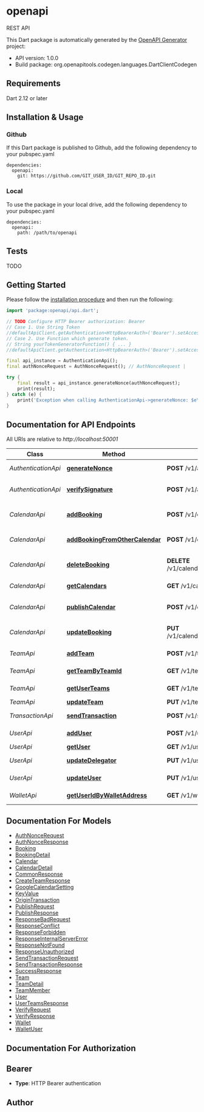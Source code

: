 # openapi
REST API

This Dart package is automatically generated by the [OpenAPI Generator](https://openapi-generator.tech) project:

- API version: 1.0.0
- Build package: org.openapitools.codegen.languages.DartClientCodegen

## Requirements

Dart 2.12 or later

## Installation & Usage

### Github
If this Dart package is published to Github, add the following dependency to your pubspec.yaml
```
dependencies:
  openapi:
    git: https://github.com/GIT_USER_ID/GIT_REPO_ID.git
```

### Local
To use the package in your local drive, add the following dependency to your pubspec.yaml
```
dependencies:
  openapi:
    path: /path/to/openapi
```

## Tests

TODO

## Getting Started

Please follow the [installation procedure](#installation--usage) and then run the following:

```dart
import 'package:openapi/api.dart';

// TODO Configure HTTP Bearer authorization: Bearer
// Case 1. Use String Token
//defaultApiClient.getAuthentication<HttpBearerAuth>('Bearer').setAccessToken('YOUR_ACCESS_TOKEN');
// Case 2. Use Function which generate token.
// String yourTokenGeneratorFunction() { ... }
//defaultApiClient.getAuthentication<HttpBearerAuth>('Bearer').setAccessToken(yourTokenGeneratorFunction);

final api_instance = AuthenticationApi();
final authNonceRequest = AuthNonceRequest(); // AuthNonceRequest | 

try {
    final result = api_instance.generateNonce(authNonceRequest);
    print(result);
} catch (e) {
    print('Exception when calling AuthenticationApi->generateNonce: $e\n');
}

```

## Documentation for API Endpoints

All URIs are relative to *http://localhost:50001*

Class | Method | HTTP request | Description
------------ | ------------- | ------------- | -------------
*AuthenticationApi* | [**generateNonce**](doc//AuthenticationApi.md#generatenonce) | **POST** /v1/auth/generate-nonce | Generate nonce
*AuthenticationApi* | [**verifySignature**](doc//AuthenticationApi.md#verifysignature) | **POST** /v1/auth/login | Verify signature and return JWT
*CalendarApi* | [**addBooking**](doc//CalendarApi.md#addbooking) | **POST** /v1/calendar/{calendar_id}/booking | A a new calendar booking
*CalendarApi* | [**addBookingFromOtherCalendar**](doc//CalendarApi.md#addbookingfromothercalendar) | **POST** /v1/calendar | A a multi booking from other calendar
*CalendarApi* | [**deleteBooking**](doc//CalendarApi.md#deletebooking) | **DELETE** /v1/calendar/{calendar_id}/booking/{booking_id} | A a new calendar booking
*CalendarApi* | [**getCalendars**](doc//CalendarApi.md#getcalendars) | **GET** /v1/calendar | Get all or only relevant
*CalendarApi* | [**publishCalendar**](doc//CalendarApi.md#publishcalendar) | **POST** /v1/calendar/{calendar_id}/publish | Publish calendar to Teams
*CalendarApi* | [**updateBooking**](doc//CalendarApi.md#updatebooking) | **PUT** /v1/calendar/{calendar_id}/booking/{booking_id} | A a new calendar booking
*TeamApi* | [**addTeam**](doc//TeamApi.md#addteam) | **POST** /v1/team | Create new team
*TeamApi* | [**getTeamByTeamId**](doc//TeamApi.md#getteambyteamid) | **GET** /v1/team/{team_id} | Get team by team ID
*TeamApi* | [**getUserTeams**](doc//TeamApi.md#getuserteams) | **GET** /v1/team | Get user teams
*TeamApi* | [**updateTeam**](doc//TeamApi.md#updateteam) | **PUT** /v1/team/{team_id} | Update team
*TransactionApi* | [**sendTransaction**](doc//TransactionApi.md#sendtransaction) | **POST** /v1/send/transaction | Execute transaction
*UserApi* | [**addUser**](doc//UserApi.md#adduser) | **POST** /v1/user | Create new user
*UserApi* | [**getUser**](doc//UserApi.md#getuser) | **GET** /v1/user/{user_id} | Get user info
*UserApi* | [**updateDelegator**](doc//UserApi.md#updatedelegator) | **PUT** /v1/user/{user_id}/delegator | Update delegator
*UserApi* | [**updateUser**](doc//UserApi.md#updateuser) | **PUT** /v1/user/{user_id} | Update new user
*WalletApi* | [**getUserIdByWalletAddress**](doc//WalletApi.md#getuseridbywalletaddress) | **GET** /v1/wallet/{wallet_address}/user_id | Get User ID by wallet_address


## Documentation For Models

 - [AuthNonceRequest](doc//AuthNonceRequest.md)
 - [AuthNonceResponse](doc//AuthNonceResponse.md)
 - [Booking](doc//Booking.md)
 - [BookingDetail](doc//BookingDetail.md)
 - [Calendar](doc//Calendar.md)
 - [CalendarDetail](doc//CalendarDetail.md)
 - [CommonResponse](doc//CommonResponse.md)
 - [CreateTeamResponse](doc//CreateTeamResponse.md)
 - [GoogleCalendarSetting](doc//GoogleCalendarSetting.md)
 - [KeyValue](doc//KeyValue.md)
 - [OriginTransaction](doc//OriginTransaction.md)
 - [PublishRequest](doc//PublishRequest.md)
 - [PublishResponse](doc//PublishResponse.md)
 - [ResponseBadRequest](doc//ResponseBadRequest.md)
 - [ResponseConflict](doc//ResponseConflict.md)
 - [ResponseForbidden](doc//ResponseForbidden.md)
 - [ResponseInternalServerError](doc//ResponseInternalServerError.md)
 - [ResponseNotFound](doc//ResponseNotFound.md)
 - [ResponseUnauthorized](doc//ResponseUnauthorized.md)
 - [SendTransactionRequest](doc//SendTransactionRequest.md)
 - [SendTransactionResponse](doc//SendTransactionResponse.md)
 - [SuccessResponse](doc//SuccessResponse.md)
 - [Team](doc//Team.md)
 - [TeamDetail](doc//TeamDetail.md)
 - [TeamMember](doc//TeamMember.md)
 - [User](doc//User.md)
 - [UserTeamsResponse](doc//UserTeamsResponse.md)
 - [VerifyRequest](doc//VerifyRequest.md)
 - [VerifyResponse](doc//VerifyResponse.md)
 - [Wallet](doc//Wallet.md)
 - [WalletUser](doc//WalletUser.md)


## Documentation For Authorization


## Bearer

- **Type**: HTTP Bearer authentication


## Author



